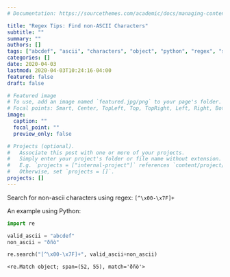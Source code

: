 ```yaml
---
# Documentation: https://sourcethemes.com/academic/docs/managing-content/

title: "Regex Tips: Find non-ASCII Characters"
subtitle: ""
summary: ""
authors: []
tags: ["abcdef", "ascii", "characters", "object", "python", "regex", "span", "tips", "x7f"]
categories: []
date: 2020-04-03
lastmod: 2020-04-03T10:24:16-04:00
featured: false
draft: false

# Featured image
# To use, add an image named `featured.jpg/png` to your page's folder.
# Focal points: Smart, Center, TopLeft, Top, TopRight, Left, Right, BottomLeft, Bottom, BottomRight.
image:
  caption: ""
  focal_point: ""
  preview_only: false

# Projects (optional).
#   Associate this post with one or more of your projects.
#   Simply enter your project's folder or file name without extension.
#   E.g. `projects = ["internal-project"]` references `content/project/deep-learning/index.md`.
#   Otherwise, set `projects = []`.
projects: []
---
```


Search for non-ascii characters using regex: `[^\x00-\x7F]+`

<!--more-->

An example using Python:


```python
import re

valid_ascii = "abcdef"
non_ascii = "ðñò"

re.search("[^\x00-\x7F]+", valid_ascii+non_ascii)
```

```
<re.Match object; span=(52, 55), match='ðñò'>
```
